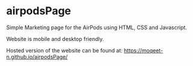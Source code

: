 # airpodsPage
Simple Marketing page for the AirPods using HTML, CSS and Javascript.

Website is mobile and desktop friendly.

Hosted version of the website can be found at: https://moqeet-n.github.io/airpodsPage/
